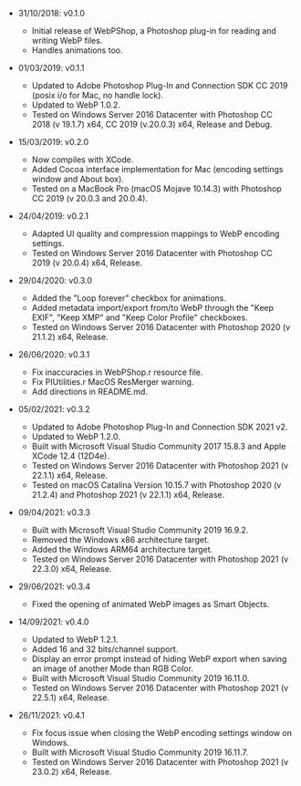 -   31/10/2018: v0.1.0

    *   Initial release of WebPShop, a Photoshop plug-in for reading and writing
        WebP files.
    *   Handles animations too.

-   01/03/2019: v0.1.1

    *   Updated to Adobe Photoshop Plug-In and Connection SDK CC 2019
        (posix i/o for Mac, no handle lock).
    *   Updated to WebP 1.0.2.
    *   Tested on Windows Server 2016 Datacenter with Photoshop CC 2018
        (v 19.1.7) x64, CC 2019 (v.20.0.3) x64, Release and Debug.

-   15/03/2019: v0.2.0

    *   Now compiles with XCode.
    *   Added Cocoa interface implementation for Mac (encoding settings window
        and About box).
    *   Tested on a MacBook Pro (macOS Mojave 10.14.3) with Photoshop CC 2019
        (v 20.0.3 and 20.0.4).

-   24/04/2019: v0.2.1

    *   Adapted UI quality and compression mappings to WebP encoding settings.
    *   Tested on Windows Server 2016 Datacenter with Photoshop CC 2019
        (v 20.0.4) x64, Release.

-   29/04/2020: v0.3.0

    *   Added the "Loop forever" checkbox for animations.
    *   Added metadata import/export from/to WebP through the "Keep EXIF",
        "Keep XMP" and "Keep Color Profile" checkboxes.
    *   Tested on Windows Server 2016 Datacenter with Photoshop 2020
        (v 21.1.2) x64, Release.

-   26/06/2020: v0.3.1

    *   Fix inaccuracies in WebPShop.r resource file.
    *   Fix PIUtilities.r MacOS ResMerger warning.
    *   Add directions in README.md.

-   05/02/2021: v0.3.2

    *   Updated to Adobe Photoshop Plug-In and Connection SDK 2021 v2.
    *   Updated to WebP 1.2.0.
    *   Built with Microsoft Visual Studio Community 2017 15.8.3 and
        Apple XCode 12.4 (12D4e).
    *   Tested on Windows Server 2016 Datacenter with Photoshop 2021
        (v 22.1.1) x64, Release.
    *   Tested on macOS Catalina Version 10.15.7 with Photoshop 2020
        (v 21.2.4) and Photoshop 2021 (v 22.1.1) x64, Release.

-   09/04/2021: v0.3.3

    *   Built with Microsoft Visual Studio Community 2019 16.9.2.
    *   Removed the Windows x86 architecture target.
    *   Added the Windows ARM64 architecture target.
    *   Tested on Windows Server 2016 Datacenter with Photoshop 2021
        (v 22.3.0) x64, Release.

-   29/06/2021: v0.3.4

    *   Fixed the opening of animated WebP images as Smart Objects.

-   14/09/2021: v0.4.0

    *   Updated to WebP 1.2.1.
    *   Added 16 and 32 bits/channel support.
    *   Display an error prompt instead of hiding WebP export when
        saving an image of another Mode than RGB Color.
    *   Built with Microsoft Visual Studio Community 2019 16.11.0.
    *   Tested on Windows Server 2016 Datacenter with Photoshop 2021
        (v 22.5.1) x64, Release.

-   26/11/2021: v0.4.1

    *   Fix focus issue when closing the WebP encoding settings window on
	    Windows.
    *   Built with Microsoft Visual Studio Community 2019 16.11.7.
    *   Tested on Windows Server 2016 Datacenter with Photoshop 2021
        (v 23.0.2) x64, Release.
